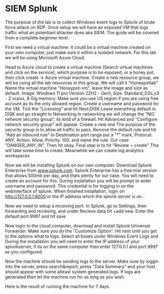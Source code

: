 # SIEM Splunk

The purpose of the lab is to collect Windows event logs to Splunk of brute force attack on RDP. Once setup we will have an exposed VM that logs traffic what an potentianl attacker does aka SIEM. The guide will be covered from a complete beginner level.

First we need a virtual machine. It could be a virtual machine created on your own computer, just make sure it within a isolated network. For this lab we will be using Microsoft Azure Cloud. 

Head to Azure cloud to create a virtual machine
(Search virtual machines and click on the service), which purpose is to be exposed, or a honey pot, then click create -> Azure virtual machine.
Create a new resource group, we will be using all the lab resources in this group. We will call it "Honeypotlab"
Name the virtual machine "Honeypot-vm", leave the image and size as default. Image: Windows 11 pro Version 22H2 - Gen1, Size: Standard_D2s_v3 - 2 vcpus, 8 Gig memory. Make sure you use US region if you are using free account as its the only allowed region.
Create a username and password for the VM. Tick the "Licensing" and hit Next:DISK
Leave everything default in DISK and go straight to Networking
In networking we will change the "NIC network security group", its kind of a firewall. Hit Advanced and "Configure network security group" will appear. Create a new one
The purpose of the security group is to allow all traffic to pass. Remove the default rule and hit "Add an inbound rule"
In Desitination port range put a "*" mark, Protocal: ANY, Action: Allow, Priority: 100, and name the rule. Our case "DANGER_ANY_IN", Then hit okay.
Final step is to hit "Review + create" This will take some time to create. Meanwhile we can create log analytics workspaces

Now we will be installing Splunk on our own computer. Download Splunk Enterprise from www.splunk.com. Splunk Enterprise has a free trial version that allows 500mb per day, and thats plenty for our case. You will need to create an account for this.
During installation you will be prompt to enter username and password. This credential is for logging in on the webinterface of splunk. When finished installation, login on http://127.0.0.1:8000 or the IP address which the splunk server is on.

Now we need to setup a receiving port. In Splunk, go to Settings, then forwarding and recieving, and under Recieve data hit +add new. Enter the default port 9997 and hit save

Now login to the cloud computer, download and install Splunk Universal Forwarder. Make sure you do the "Customize Option". Hit next until you get to the options what to logs. Select all boxes under Windows Event Logs and During the installation you will need to enter the IP address of your splunkserver, if its on the same computer then enter 127.0.0.1 and port 9997 as you configured.

Now the machine should be sending logs to the server. Make sure by loggin into the server, press search&report, press "Data Summary" and your host should appear with some atleast system generated logs. If logs are generated then let the machine run for as long as you wish.

Here is the result of running the machine for 7 days. 
